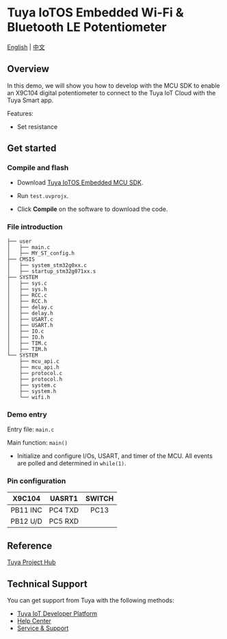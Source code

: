 # Tuya IoTOS Embedded Wi-Fi & Bluetooth LE Potentiometer

[English](./README.md) | [中文](./README_zh.md)

## Overview

In this demo, we will show you how to develop with the MCU SDK to enable an X9C104 digital potentiometer to connect to the Tuya IoT Cloud with the Tuya Smart app.

Features:

+ Set resistance





## Get started

### Compile and flash
+ Download [Tuya IoTOS Embedded MCU SDK](https://registry.code.tuya-inc.top/hardware_developer/tuya-iotos-embeded-mcu-demo-4g-vending-machine/tree/master).

+ Run `test.uvprojx`.

+ Click **Compile** on the software to download the code.


### File introduction

```
├── user
│   ├── main.c
│   ├── MY_ST_config.h
├── CMSIS
│   ├── system_stm32g0xx.c
│   ├── startup_stm32g071xx.s
├── SYSTEM
│   ├── sys.c
│   ├── sys.h
│   ├── RCC.c
│   ├── RCC.h
│   ├── delay.c
│   ├── delay.h
│   ├── USART.c
│   ├── USART.h
│   ├── IO.c
│   ├── IO.h
│   ├── TIM.c
│   ├── TIM.h
└── SYSTEM
    ├── mcu_api.c
    ├── mcu_api.h
    ├── protocol.c
    ├── protocol.h
    ├── system.c
    ├── system.h
    └── wifi.h

```



### Demo entry

Entry file: `main.c`

Main function: `main()`

+ Initialize and configure I/Os, USART, and timer of the MCU. All events are polled and determined in `while(1)`.



### Pin configuration

| X9C104 | UASRT1 | SWITCH |
| :------: | :-----: | :----: |
| PB11 INC | PC4 TXD | PC13 |
| PB12 U/D | PC5 RXD |        |

## Reference

[Tuya Project Hub](https://developer.tuya.com/demo)



## Technical Support

You can get support from Tuya with the following methods:

- [Tuya IoT Developer Platform](https://developer.tuya.com/en/)
- [Help Center](https://support.tuya.com/en/help)
- [Service & Support](https://service.console.tuya.com)[](https://service.console.tuya.com/)
